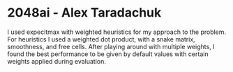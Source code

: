 # 2048ai - Alex Taradachuk

I used expecitmax with weighted heuristics for my approach to the problem. For heuristics I used a weighted dot product, with a snake matrix, smoothness, and free cells. After playing around with multiple weights, I found the best performance to be given by default values with certain weights applied during evaluation.